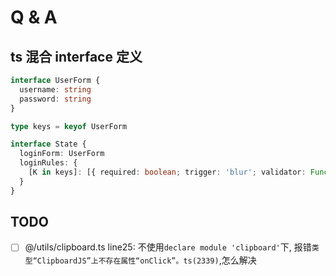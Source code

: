 # Q & A

## ts 混合 interface 定义

```typescript
interface UserForm {
  username: string
  password: string
}

type keys = keyof UserForm

interface State {
  loginForm: UserForm
  loginRules: {
    [K in keys]: [{ required: boolean; trigger: 'blur'; validator: Function }]
  }
}
```

## TODO

- [ ] @/utils/clipboard.ts line25: 不使用`declare module 'clipboard'`下, 报错`类型“ClipboardJS”上不存在属性“onClick”。ts(2339)`,怎么解决
